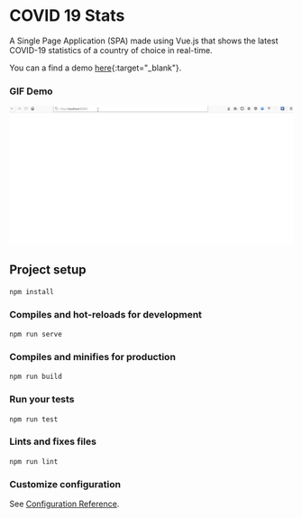 # COVID 19 Stats

A Single Page Application (SPA) made using Vue.js that shows the latest COVID-19 statistics of a country of choice in real-time. 

You can a find a demo [here](https://vuejs-covid19-stats.herokuapp.com/){:target="_blank"}.

### GIF Demo
![](demo.gif)


## Project setup
```
npm install
```

### Compiles and hot-reloads for development
```
npm run serve
```

### Compiles and minifies for production
```
npm run build
```

### Run your tests
```
npm run test
```

### Lints and fixes files
```
npm run lint
```

### Customize configuration
See [Configuration Reference](https://cli.vuejs.org/config/).

